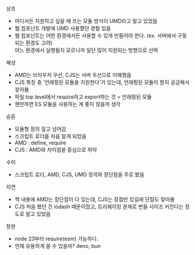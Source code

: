 상조

- 어디서든 지원하고 싶을 때 쓰는 모듈 방식이 UMD라고 알고 있었음
- 웹 컴포넌트 개발에 UMD 사용했던 경험 있음
- 웹 컴포넌트는 어떤 환경에서든 사용할 수 있게 만들어야 한다. (ex. 서버에서 구동되는 환경도 고려)  
  어느 환경에서 실행될지 모르니까 일단 많이 지원되는 방향으로 선택

혜성

- AMD는 브라우저 우선, CJS는 서버 우선으로 이해했음
- CJS 특징 중 '언래핑된 모듈을 지원한다'가 있는데, 언래핑된 모듈이 뭔지 궁금해서 찾아봄
- 파일 top level에서 require하고 export하는 것 = 언래핑된 모듈
- 웬만하면 ES 모듈을 사용하는 게 좋지 않을까 생각

승훈

- 모듈형 정의 짚고 넘어감
- 스크립트 로더를 처음 알게 되었음
- AMD : define, require
- CJS : AMD와 차이점을 중심으로 파악

수미

- 스크립트 로더, AMD, CJS, UMD 정의와 장단점을 주로 봤음

지연

- 책 내용에 AMD는 장단점이 다 있는데, CJS는 장점만 있길래 단점도 찾아봄
- CJS 처음 봤던 건 lodash 때문이었고, 트리쉐이킹 문제로 번들 사이즈 커진다는 정도로 알고 있었음

창완

- node 23부터 require(esm) 가능하다.
- 언제 유용하게 쓸 수 있을까? deno, bun
